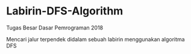 # Labirin-DFS-Algorithm
Tugas Besar Dasar Pemrograman 2018

Mencari jalur terpendek didalam sebuah labirin menggunakan algoritma DFS
